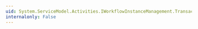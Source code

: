 ```yaml
---
uid: System.ServiceModel.Activities.IWorkflowInstanceManagement.TransactedUnsuspend(System.Guid)
internalonly: False
---
```

